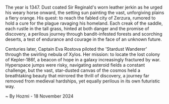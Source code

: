 
The year is 1347.  Dust coated Sir Reginald's worn leather jerkin as he urged his weary horse onward, the setting sun painting the vast, unforgiving plains a fiery orange.  His quest: to reach the fabled city of Zerzura, rumored to hold a cure for the plague ravaging his homeland.  Each creak of the saddle, each rustle in the tall grass, hinted at both danger and the promise of discovery, a perilous journey through bandit-infested forests and scorching deserts, a test of endurance and courage in the face of an unknown future.

Centuries later, Captain Eva Rostova piloted the 'Stardust Wanderer' through the swirling nebula of Xylos.  Her mission: to locate the lost colony of Kepler-186f, a beacon of hope in a galaxy increasingly fractured by war.  Hyperspace jumps were risky, navigating asteroid fields a constant challenge, but the vast, star-dusted canvas of the cosmos held a breathtaking beauty that mirrored the thrill of discovery,  a journey far removed from medieval hardships, yet equally perilous in its own futuristic way.

~ By Hozmi - 18 November 2024
